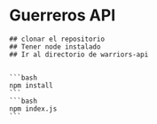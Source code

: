 # Guerreros API 

    ## clonar el repositorio
    ## Tener node instalado
    ## Ir al directorio de warriors-api


    ```bash
    npm install
    ```
    ```bash
    npm index.js
    ```